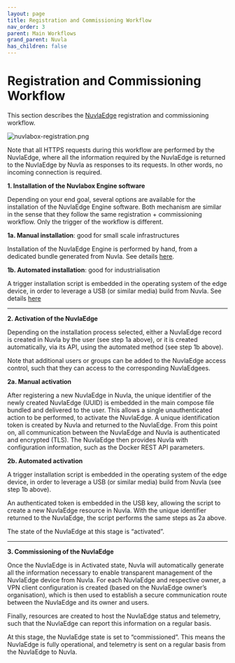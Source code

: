```yaml
---
layout: page
title: Registration and Commissioning Workflow
nav_order: 3
parent: Main Workflows
grand_parent: Nuvla
has_children: false
---
```


# Registration and Commissioning Workflow

This section describes the [NuvlaEdge](/nuvlaedge) registration and commissioning workflow.

![nuvlabox-registration.png](/assets/img/nuvlabox-registration.png)

Note that all HTTPS requests during this workflow are performed by the NuvlaEdge, where all the information required by the NuvlaEdge is returned to the NuvlaEdge by Nuvla as responses to its requests. In other words, no incoming connection is required.

**1. Installation of the Nuvlabox Engine software** 

Depending on your end goal, several options are available for the installation of the NuvlaEdge Engine software. Both mechanism are similar in the sense that they follow the same registration + commissioning workflow. Only the trigger of the workflow is different.

**1a. Manual installation**: good for small scale infrastructures

Installation of the NuvlaEdge Engine is performed by hand, from a dedicated bundle generated from Nuvla. See details [here](/nuvlaedge/installation).

**1b. Automated installation**: good for industrialisation 

A trigger installation script is embedded in the operating system of the edge device, in order to leverage a USB (or similar media) build from Nuvla. See details [here](/nuvlaedge/installation/install-with-usb-stick/)

---

**2. Activation of the NuvlaEdge**

Depending on the installation process selected, either a NuvlaEdge record is created in Nuvla by the user (see step 1a above), or it is created automatically, via its API, using the automated method (see step 1b above).

Note that additional users or groups can be added to the NuvlaEdge access control, such that they can access to the corresponding NuvlaEdgees.

**2a. Manual activation**

After registering a new NuvlaEdge in Nuvla, the unique identifier of the newly created NuvlaEdge (UUID) is embedded in the main compose file bundled and delivered to the user. This allows a single unauthenticated action to be performed, to activate the NuvlaEdge. A unique identification token is created by Nuvla and returned to the NuvlaEdge. From this point on, all communication between the NuvlaEdge and Nuvla is authenticated and encrypted (TLS). The NuvlaEdge then provides Nuvla with configuration information, such as the Docker REST API parameters.

**2b. Automated activation**

A trigger installation script is embedded in the operating system of the edge device, in order to leverage a USB (or similar media) build from Nuvla (see step 1b above).

An authenticated token is embedded in the USB key, allowing the script to create a new NuvlaEdge resource in Nuvla.  With the unique identifier returned to the NuvlaEdge, the script performs the same steps as 2a above.

The state of the NuvlaEdge at this stage is “activated”.

---

**3. Commissioning of the NuvlaEdge**

Once the NuvlaEdge is in Activated state, Nuvla will automatically generate all the information necessary to enable transparent management of the NuvlaEdge device from Nuvla. For each NuvlaEdge and respective owner, a VPN client configuration is created (based on the NuvlaEdge owner’s organisation), which is then used to establish a secure communication route between the NuvlaEdge and its owner and users.

Finally, resources are created to host the NuvlaEdge status and telemetry, such that the NuvlaEdge can report this information on a regular basis.

At this stage, the NuvlaEdge state is set to “commissioned”.  This means the NuvlaEdge is fully operational, and telemetry is sent on a regular basis from the NuvlaEdge to Nuvla.
